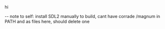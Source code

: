 hi

-- note to self: install SDL2 manually to build, cant have corrade /magnum in PATH and as files here, should delete one